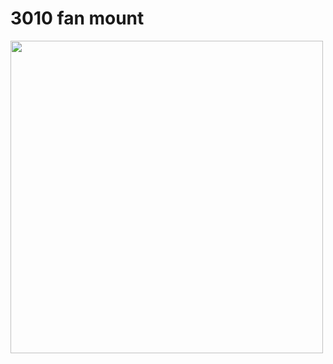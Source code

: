 # 3010 fan mount

<img src="https://github.com/KoenVanduffel/CR6-DragonMounts/blob/main/BowdenSetup/30%20mm%20fan/CR6%20Bowden%20Extrusion%20&%20Dragon%20high%20flow%20hotend%20.png" width="500">
